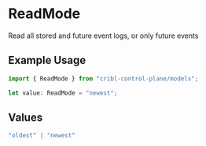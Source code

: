 # ReadMode

Read all stored and future event logs, or only future events

## Example Usage

```typescript
import { ReadMode } from "cribl-control-plane/models";

let value: ReadMode = "newest";
```

## Values

```typescript
"oldest" | "newest"
```